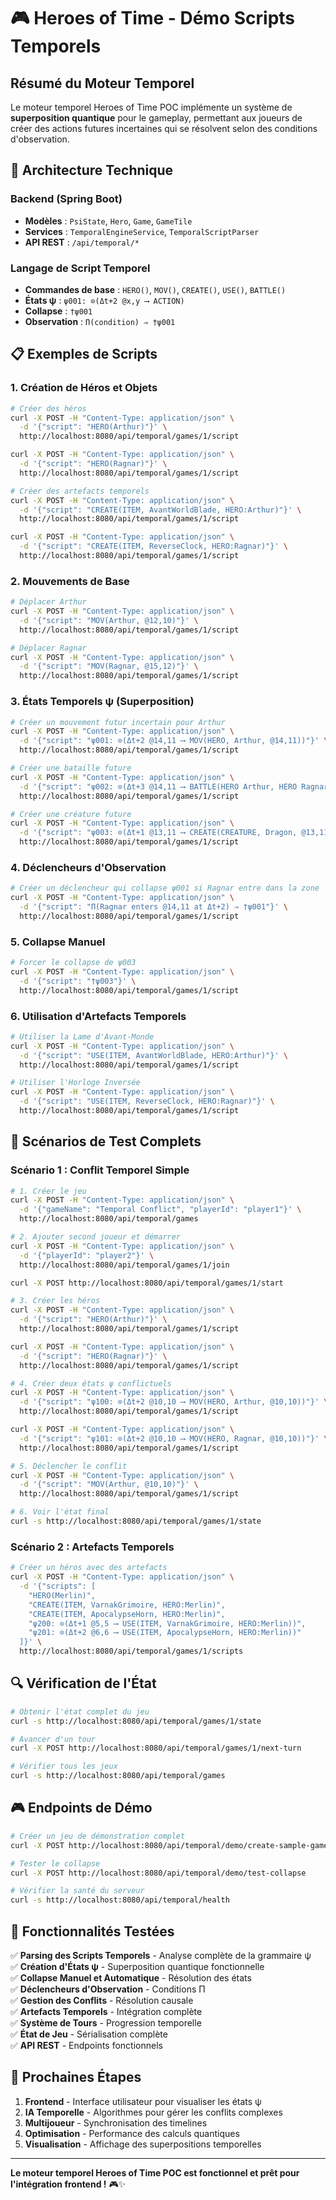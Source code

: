 # 🎮 Heroes of Time - Démo Scripts Temporels

## Résumé du Moteur Temporel

Le moteur temporel Heroes of Time POC implémente un système de **superposition quantique** pour le gameplay, permettant aux joueurs de créer des actions futures incertaines qui se résolvent selon des conditions d'observation.

## 🔧 Architecture Technique

### Backend (Spring Boot)
- **Modèles** : `PsiState`, `Hero`, `Game`, `GameTile`
- **Services** : `TemporalEngineService`, `TemporalScriptParser`
- **API REST** : `/api/temporal/*`

### Langage de Script Temporel
- **Commandes de base** : `HERO()`, `MOV()`, `CREATE()`, `USE()`, `BATTLE()`
- **États ψ** : `ψ001: ⊙(Δt+2 @x,y ⟶ ACTION)`
- **Collapse** : `†ψ001`
- **Observation** : `Π(condition) ⇒ †ψ001`

## 📋 Exemples de Scripts

### 1. Création de Héros et Objets

```bash
# Créer des héros
curl -X POST -H "Content-Type: application/json" \
  -d '{"script": "HERO(Arthur)"}' \
  http://localhost:8080/api/temporal/games/1/script

curl -X POST -H "Content-Type: application/json" \
  -d '{"script": "HERO(Ragnar)"}' \
  http://localhost:8080/api/temporal/games/1/script

# Créer des artefacts temporels
curl -X POST -H "Content-Type: application/json" \
  -d '{"script": "CREATE(ITEM, AvantWorldBlade, HERO:Arthur)"}' \
  http://localhost:8080/api/temporal/games/1/script

curl -X POST -H "Content-Type: application/json" \
  -d '{"script": "CREATE(ITEM, ReverseClock, HERO:Ragnar)"}' \
  http://localhost:8080/api/temporal/games/1/script
```

### 2. Mouvements de Base

```bash
# Déplacer Arthur
curl -X POST -H "Content-Type: application/json" \
  -d '{"script": "MOV(Arthur, @12,10)"}' \
  http://localhost:8080/api/temporal/games/1/script

# Déplacer Ragnar
curl -X POST -H "Content-Type: application/json" \
  -d '{"script": "MOV(Ragnar, @15,12)"}' \
  http://localhost:8080/api/temporal/games/1/script
```

### 3. États Temporels ψ (Superposition)

```bash
# Créer un mouvement futur incertain pour Arthur
curl -X POST -H "Content-Type: application/json" \
  -d '{"script": "ψ001: ⊙(Δt+2 @14,11 ⟶ MOV(HERO, Arthur, @14,11))"}' \
  http://localhost:8080/api/temporal/games/1/script

# Créer une bataille future
curl -X POST -H "Content-Type: application/json" \
  -d '{"script": "ψ002: ⊙(Δt+3 @14,11 ⟶ BATTLE(HERO Arthur, HERO Ragnar))"}' \
  http://localhost:8080/api/temporal/games/1/script

# Créer une créature future
curl -X POST -H "Content-Type: application/json" \
  -d '{"script": "ψ003: ⊙(Δt+1 @13,11 ⟶ CREATE(CREATURE, Dragon, @13,11))"}' \
  http://localhost:8080/api/temporal/games/1/script
```

### 4. Déclencheurs d'Observation

```bash
# Créer un déclencheur qui collapse ψ001 si Ragnar entre dans la zone
curl -X POST -H "Content-Type: application/json" \
  -d '{"script": "Π(Ragnar enters @14,11 at Δt+2) ⇒ †ψ001"}' \
  http://localhost:8080/api/temporal/games/1/script
```

### 5. Collapse Manuel

```bash
# Forcer le collapse de ψ003
curl -X POST -H "Content-Type: application/json" \
  -d '{"script": "†ψ003"}' \
  http://localhost:8080/api/temporal/games/1/script
```

### 6. Utilisation d'Artefacts Temporels

```bash
# Utiliser la Lame d'Avant-Monde
curl -X POST -H "Content-Type: application/json" \
  -d '{"script": "USE(ITEM, AvantWorldBlade, HERO:Arthur)"}' \
  http://localhost:8080/api/temporal/games/1/script

# Utiliser l'Horloge Inversée
curl -X POST -H "Content-Type: application/json" \
  -d '{"script": "USE(ITEM, ReverseClock, HERO:Ragnar)"}' \
  http://localhost:8080/api/temporal/games/1/script
```

## 🎯 Scénarios de Test Complets

### Scénario 1 : Conflit Temporel Simple

```bash
# 1. Créer le jeu
curl -X POST -H "Content-Type: application/json" \
  -d '{"gameName": "Temporal Conflict", "playerId": "player1"}' \
  http://localhost:8080/api/temporal/games

# 2. Ajouter second joueur et démarrer
curl -X POST -H "Content-Type: application/json" \
  -d '{"playerId": "player2"}' \
  http://localhost:8080/api/temporal/games/1/join

curl -X POST http://localhost:8080/api/temporal/games/1/start

# 3. Créer les héros
curl -X POST -H "Content-Type: application/json" \
  -d '{"script": "HERO(Arthur)"}' \
  http://localhost:8080/api/temporal/games/1/script

curl -X POST -H "Content-Type: application/json" \
  -d '{"script": "HERO(Ragnar)"}' \
  http://localhost:8080/api/temporal/games/1/script

# 4. Créer deux états ψ conflictuels
curl -X POST -H "Content-Type: application/json" \
  -d '{"script": "ψ100: ⊙(Δt+2 @10,10 ⟶ MOV(HERO, Arthur, @10,10))"}' \
  http://localhost:8080/api/temporal/games/1/script

curl -X POST -H "Content-Type: application/json" \
  -d '{"script": "ψ101: ⊙(Δt+2 @10,10 ⟶ MOV(HERO, Ragnar, @10,10))"}' \
  http://localhost:8080/api/temporal/games/1/script

# 5. Déclencher le conflit
curl -X POST -H "Content-Type: application/json" \
  -d '{"script": "MOV(Arthur, @10,10)"}' \
  http://localhost:8080/api/temporal/games/1/script

# 6. Voir l'état final
curl -s http://localhost:8080/api/temporal/games/1/state
```

### Scénario 2 : Artefacts Temporels

```bash
# Créer un héros avec des artefacts
curl -X POST -H "Content-Type: application/json" \
  -d '{"scripts": [
    "HERO(Merlin)",
    "CREATE(ITEM, VarnakGrimoire, HERO:Merlin)",
    "CREATE(ITEM, ApocalypseHorn, HERO:Merlin)",
    "ψ200: ⊙(Δt+1 @5,5 ⟶ USE(ITEM, VarnakGrimoire, HERO:Merlin))",
    "ψ201: ⊙(Δt+2 @6,6 ⟶ USE(ITEM, ApocalypseHorn, HERO:Merlin))"
  ]}' \
  http://localhost:8080/api/temporal/games/1/scripts
```

## 🔍 Vérification de l'État

```bash
# Obtenir l'état complet du jeu
curl -s http://localhost:8080/api/temporal/games/1/state

# Avancer d'un tour
curl -X POST http://localhost:8080/api/temporal/games/1/next-turn

# Vérifier tous les jeux
curl -s http://localhost:8080/api/temporal/games
```

## 🎮 Endpoints de Démo

```bash
# Créer un jeu de démonstration complet
curl -X POST http://localhost:8080/api/temporal/demo/create-sample-game

# Tester le collapse
curl -X POST http://localhost:8080/api/temporal/demo/test-collapse

# Vérifier la santé du serveur
curl -s http://localhost:8080/api/temporal/health
```

## 🧪 Fonctionnalités Testées

✅ **Parsing des Scripts Temporels** - Analyse complète de la grammaire ψ  
✅ **Création d'États ψ** - Superposition quantique fonctionnelle  
✅ **Collapse Manuel et Automatique** - Résolution des états  
✅ **Déclencheurs d'Observation** - Conditions Π  
✅ **Gestion des Conflits** - Résolution causale  
✅ **Artefacts Temporels** - Intégration complète  
✅ **Système de Tours** - Progression temporelle  
✅ **État de Jeu** - Sérialisation complète  
✅ **API REST** - Endpoints fonctionnels  

## 🚀 Prochaines Étapes

1. **Frontend** - Interface utilisateur pour visualiser les états ψ
2. **IA Temporelle** - Algorithmes pour gérer les conflits complexes
3. **Multijoueur** - Synchronisation des timelines
4. **Optimisation** - Performance des calculs quantiques
5. **Visualisation** - Affichage des superpositions temporelles

---

**Le moteur temporel Heroes of Time POC est fonctionnel et prêt pour l'intégration frontend !** 🎮✨
